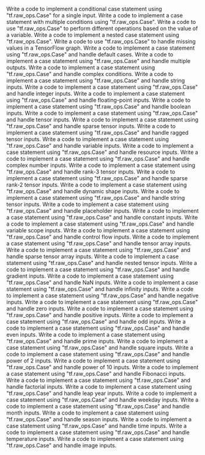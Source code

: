 Write a code to implement a conditional case statement using "tf.raw_ops.Case" for a single input.
Write a code to implement a case statement with multiple conditions using "tf.raw_ops.Case".
Write a code to use "tf.raw_ops.Case" to perform different operations based on the value of a variable.
Write a code to implement a nested case statement using "tf.raw_ops.Case".
Write a code to use "tf.raw_ops.Case" to handle missing values in a TensorFlow graph.
Write a code to implement a case statement using "tf.raw_ops.Case" and handle default cases.
Write a code to implement a case statement using "tf.raw_ops.Case" and handle multiple outputs.
Write a code to implement a case statement using "tf.raw_ops.Case" and handle complex conditions.
Write a code to implement a case statement using "tf.raw_ops.Case" and handle string inputs.
Write a code to implement a case statement using "tf.raw_ops.Case" and handle integer inputs.
Write a code to implement a case statement using "tf.raw_ops.Case" and handle floating-point inputs.
Write a code to implement a case statement using "tf.raw_ops.Case" and handle boolean inputs.
Write a code to implement a case statement using "tf.raw_ops.Case" and handle tensor inputs.
Write a code to implement a case statement using "tf.raw_ops.Case" and handle sparse tensor inputs.
Write a code to implement a case statement using "tf.raw_ops.Case" and handle ragged tensor inputs.
Write a code to implement a case statement using "tf.raw_ops.Case" and handle variable inputs.
Write a code to implement a case statement using "tf.raw_ops.Case" and handle resource inputs.
Write a code to implement a case statement using "tf.raw_ops.Case" and handle complex number inputs.
Write a code to implement a case statement using "tf.raw_ops.Case" and handle rank-3 tensor inputs.
Write a code to implement a case statement using "tf.raw_ops.Case" and handle sparse rank-2 tensor inputs.
Write a code to implement a case statement using "tf.raw_ops.Case" and handle dynamic shape inputs.
Write a code to implement a case statement using "tf.raw_ops.Case" and handle string tensor inputs.
Write a code to implement a case statement using "tf.raw_ops.Case" and handle placeholder inputs.
Write a code to implement a case statement using "tf.raw_ops.Case" and handle constant inputs.
Write a code to implement a case statement using "tf.raw_ops.Case" and handle variable scope inputs.
Write a code to implement a case statement using "tf.raw_ops.Case" and handle control flow inputs.
Write a code to implement a case statement using "tf.raw_ops.Case" and handle tensor array inputs.
Write a code to implement a case statement using "tf.raw_ops.Case" and handle sparse tensor array inputs.
Write a code to implement a case statement using "tf.raw_ops.Case" and handle nested tensor inputs.
Write a code to implement a case statement using "tf.raw_ops.Case" and handle gradient inputs.
Write a code to implement a case statement using "tf.raw_ops.Case" and handle NaN inputs.
Write a code to implement a case statement using "tf.raw_ops.Case" and handle infinity inputs.
Write a code to implement a case statement using "tf.raw_ops.Case" and handle negative inputs.
Write a code to implement a case statement using "tf.raw_ops.Case" and handle zero inputs.
Write a code to implement a case statement using "tf.raw_ops.Case" and handle positive inputs.
Write a code to implement a case statement using "tf.raw_ops.Case" and handle odd inputs.
Write a code to implement a case statement using "tf.raw_ops.Case" and handle even inputs.
Write a code to implement a case statement using "tf.raw_ops.Case" and handle prime inputs.
Write a code to implement a case statement using "tf.raw_ops.Case" and handle square inputs.
Write a code to implement a case statement using "tf.raw_ops.Case" and handle power of 2 inputs.
Write a code to implement a case statement using "tf.raw_ops.Case" and handle power of 10 inputs.
Write a code to implement a case statement using "tf.raw_ops.Case" and handle Fibonacci inputs.
Write a code to implement a case statement using "tf.raw_ops.Case" and handle factorial inputs.
Write a code to implement a case statement using "tf.raw_ops.Case" and handle leap year inputs.
Write a code to implement a case statement using "tf.raw_ops.Case" and handle weekday inputs.
Write a code to implement a case statement using "tf.raw_ops.Case" and handle month inputs.
Write a code to implement a case statement using "tf.raw_ops.Case" and handle season inputs.
Write a code to implement a case statement using "tf.raw_ops.Case" and handle time inputs.
Write a code to implement a case statement using "tf.raw_ops.Case" and handle temperature inputs.
Write a code to implement a case statement using "tf.raw_ops.Case" and handle image inputs.